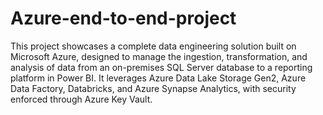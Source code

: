 # Azure-end-to-end-project
This project showcases a complete data engineering solution built on Microsoft Azure, designed to manage the ingestion, transformation, and analysis of data from an on-premises SQL Server database to a reporting platform in Power BI. It leverages Azure Data Lake Storage Gen2, Azure Data Factory, Databricks, and Azure Synapse Analytics, with security enforced through Azure Key Vault.


